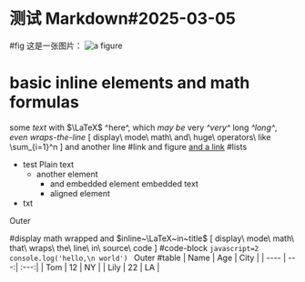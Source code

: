 # 测试 Markdown#2025-03-05
#fig
这是一张图片：
![a figure](https://static.igem.wiki/teams/5924/drylab/snap-25.webp)

# basic inline elements and math formulas
some *text* with $\LaTeX$ ^here^, which _may be_ very *^very^* long _^long^_, *even wraps-the-line*
\[ display\ mode\ math\ and\ huge\ operators\ like \sum_{i=1}^n \]
and another line
#link and figure
[and a link](/)
#lists
+ test
	Plain text
	+ another element
		+ and embedded element
			embedded text
		+ aligned element
+ txt

Outer

#display math wrapped and $inline~\LaTeX~in~title$
\[
	display\ mode\ math\ that\ wraps\ the\ line\ in\ source\ code
\]
#code-block
	```javascript=2
	console.log('hello,\n world')
	```
Outer
#table
| Name | Age | City |
| ---- | ---:| :---:|
| Tom  |  12 | NY   |
| Lily |  22 | LA   |
